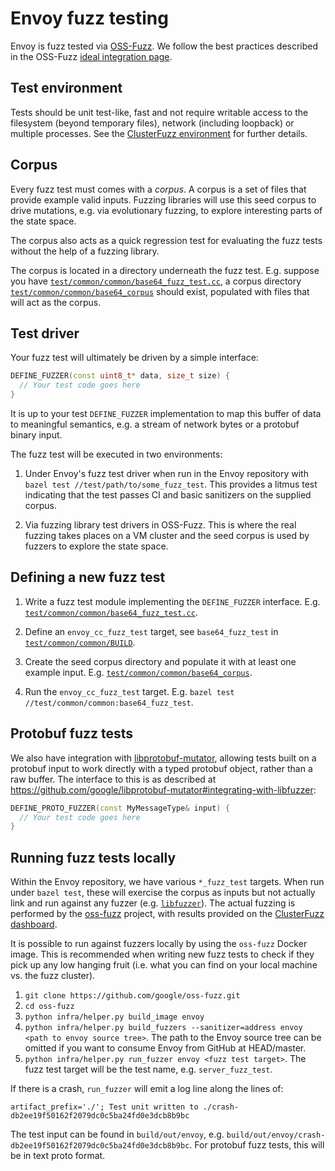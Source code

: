 # Envoy fuzz testing

Envoy is fuzz tested via [OSS-Fuzz](https://github.com/google/oss-fuzz). We
follow the best practices described in the OSS-Fuzz [ideal integration
page](https://github.com/google/oss-fuzz/blob/master/docs/ideal_integration.md).

## Test environment

Tests should be unit test-like, fast and not require writable access to the filesystem (beyond
temporary files), network (including loopback) or multiple processes. See the
[ClusterFuzz
environment](https://github.com/google/oss-fuzz/blob/master/docs/fuzzer_environment.md)
for further details.

## Corpus

Every fuzz test must comes with a *corpus*. A corpus is a set of files that
provide example valid inputs. Fuzzing libraries will use this seed corpus to
drive mutations, e.g. via evolutionary fuzzing, to explore interesting parts of
the state space.

The corpus also acts as a quick regression test for evaluating the fuzz tests
without the help of a fuzzing library.

The corpus is located in a directory underneath the fuzz test. E.g. suppose you
have
[`test/common/common/base64_fuzz_test.cc`](../../test/common/common/base64_fuzz_test.cc),
a corpus directory
[`test/common/common/base64_corpus`](../../test/common/common/base64_corpus) should
exist, populated with files that will act as the corpus.

## Test driver

Your fuzz test will ultimately be driven by a simple interface:

```c++
DEFINE_FUZZER(const uint8_t* data, size_t size) {
  // Your test code goes here
}
```

It is up to your test `DEFINE_FUZZER` implementation to map this buffer of data to
meaningful semantics, e.g. a stream of network bytes or a protobuf binary input.

The fuzz test will be executed in two environments:

1. Under Envoy's fuzz test driver when run in the Envoy repository with
   `bazel test //test/path/to/some_fuzz_test`. This provides a litmus test
   indicating that the test passes CI and basic sanitizers on the supplied
   corpus.

2. Via fuzzing library test drivers in OSS-Fuzz. This is where the real fuzzing
   takes places on a VM cluster and the seed corpus is used by fuzzers to
   explore the state space.

## Defining a new fuzz test

1. Write a fuzz test module implementing the `DEFINE_FUZZER`
   interface. E.g.
   [`test/common/common/base64_fuzz_test.cc`](../../test/common/common/base64_fuzz_test.cc).

2. Define an `envoy_cc_fuzz_test` target, see `base64_fuzz_test` in
   [`test/common/common/BUILD`](../../test/common/common/BUILD).

3. Create the seed corpus directory and populate it with at least one example
   input. E.g.
   [`test/common/common/base64_corpus`](../../test/common/common/base64_corpus).

4. Run the `envoy_cc_fuzz_test` target. E.g. `bazel test
   //test/common/common:base64_fuzz_test`.

## Protobuf fuzz tests

We also have integration with
[libprotobuf-mutator](https://github.com/google/libprotobuf-mutator), allowing
tests built on a protobuf input to work directly with a typed protobuf object,
rather than a raw buffer. The interface to this is as described at
https://github.com/google/libprotobuf-mutator#integrating-with-libfuzzer:

```c++
DEFINE_PROTO_FUZZER(const MyMessageType& input) {
  // Your test code goes here
}
```

## Running fuzz tests locally

Within the Envoy repository, we have various `*_fuzz_test` targets. When run
under `bazel test`, these will exercise the corpus as inputs but not actually
link and run against any fuzzer (e.g.
[`libfuzzer`](https://llvm.org/docs/LibFuzzer.html)).  The actual fuzzing is
performed by the [oss-fuzz](https://github.com/google/oss-fuzz) project, with
results provided on the [ClusterFuzz dashboard](https://oss-fuzz.com).

It is possible to run against fuzzers locally by using the `oss-fuzz` Docker
image. This is recommended when writing new fuzz tests to check if they pick up
any low hanging fruit (i.e. what you can find on your local machine vs. the fuzz
cluster).

1. `git clone https://github.com/google/oss-fuzz.git`
2. `cd oss-fuzz`
3. `python infra/helper.py build_image envoy`
4. `python infra/helper.py build_fuzzers --sanitizer=address envoy <path to
   envoy source tree>`. The path to the Envoy source tree can be omitted if you
   want to consume Envoy from GitHub at HEAD/master.
5. `python infra/helper.py run_fuzzer envoy <fuzz test target>`. The fuzz test
   target will be the test name, e.g. `server_fuzz_test`.

If there is a crash, `run_fuzzer` will emit a log line along the lines of:

```
artifact_prefix='./'; Test unit written to ./crash-db2ee19f50162f2079dc0c5ba24fd0e3dcb8b9bc
```

The test input can be found in `build/out/envoy`, e.g.
`build/out/envoy/crash-db2ee19f50162f2079dc0c5ba24fd0e3dcb8b9bc`. For protobuf
fuzz tests, this will be in text proto format.
